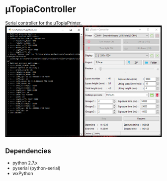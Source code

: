 # µTopiaController
Serial controller for the µTopiaPrinter.
![Screenshot](/screenshot.png?raw=true)

## Dependencies
  * python 2.7.x
  * pyserial (python-serial)
  * wxPython
